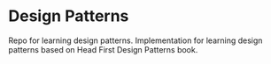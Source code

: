 # Design Patterns

Repo for learning design patterns.
Implementation for learning design patterns based on Head First Design Patterns book.
